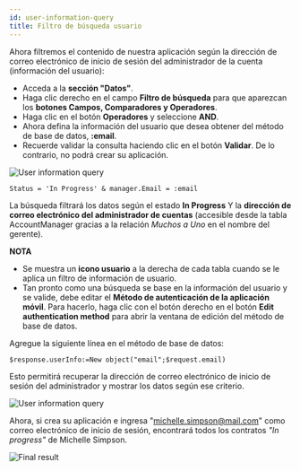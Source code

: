 ```yaml
---
id: user-information-query
title: Filtro de búsqueda usuario
---
```


Ahora filtremos el contenido de nuestra aplicación según la dirección de correo electrónico de inicio de sesión del administrador de la cuenta (información del usuario):

* Acceda a la **sección "Datos"**. 
* Haga clic derecho en el campo **Filtro de búsqueda** para que aparezcan los **botones Campos, Comparadores y Operadores**.
* Haga clic en el botón **Operadores** y seleccione **AND**.
* Ahora defina la información del usuario que desea obtener del método de base de datos, **:email**.
* Recuerde validar la consulta haciendo clic en el botón **Validar**. De lo contrario, no podrá crear su aplicación.

![User information query](assets/en/restricted-queries/user-information-query.png)

    Status = 'In Progress' & manager.Email = :email 
    

La búsqueda filtrará los datos según el estado **In Progress** Y la **dirección de correo electrónico del administrador de cuentas** (accesible desde la tabla AccountManager gracias a la relación *Muchos a Uno* en el nombre del gerente).<div class = "tips"> 

**NOTA**

* Se muestra un **icono usuario** a la derecha de cada tabla cuando se le aplica un filtro de información de usuario.
* Tan pronto como una búsqueda se base en la información del usuario y se valide, debe editar el **Método de autenticación de la aplicación móvil**. Para hacerlo, haga clic con el botón derecho en el botón **Edit authentication method** para abrir la ventana de edición del método de base de datos.</div> 

Agregue la siguiente línea en el método de base de datos:

    $response.userInfo:=New object("email";$request.email)
    

Esto permitirá recuperar la dirección de correo electrónico de inicio de sesión del administrador y mostrar los datos según ese criterio.

![User information query](assets/en/restricted-queries/database-method-user-information-query.png)

Ahora, si crea su aplicación e ingresa "michelle.simpson@mail.com" como correo electrónico de inicio de sesión, encontrará todos los contratos *"In progress"* de Michelle Simpson.

![Final result](assets/en/restricted-queries/restricted-queries-final-result.png)